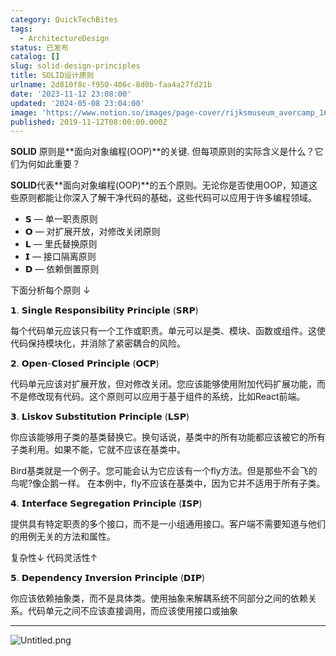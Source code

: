 ```yaml
---
category: QuickTechBites
tags:
  - ArchitectureDesign
status: 已发布
catalog: []
slug: solid-design-principles
title: SOLID设计原则
urlname: 2d810f8c-f950-406c-8d0b-faa4a27fd21b
date: '2023-11-12 23:08:00'
updated: '2024-05-08 23:04:00'
image: 'https://www.notion.so/images/page-cover/rijksmuseum_avercamp_1620.jpg'
published: 2019-11-12T08:00:00.000Z
---
```


**SOLID** 原则是**面向对象编程(OOP)**的关键. 但每项原则的实际含义是什么？它们为何如此重要？


**SOLID**代表**面向对象编程(OOP)**的五个原则。无论你是否使用OOP，知道这些原则都能让你深入了解干净代码的基础，这些代码可以应用于许多编程领域。

- 𝗦 — 单一职责原则
- 𝗢 — 对扩展开放，对修改关闭原则
- 𝗟 — 里氏替换原则
- 𝗜 — 接口隔离原则
- 𝗗 — 依赖倒置原则

下面分析每个原则 ↓


𝟭. 𝗦𝗶𝗻𝗴𝗹𝗲 𝗥𝗲𝘀𝗽𝗼𝗻𝘀𝗶𝗯𝗶𝗹𝗶𝘁𝘆 𝗣𝗿𝗶𝗻𝗰𝗶𝗽𝗹𝗲 (𝗦𝗥𝗣)


每个代码单元应该只有一个工作或职责。单元可以是类、模块、函数或组件。这使代码保持模块化，并消除了紧密耦合的风险。


𝟮. 𝗢𝗽𝗲𝗻-𝗖𝗹𝗼𝘀𝗲𝗱 𝗣𝗿𝗶𝗻𝗰𝗶𝗽𝗹𝗲 (𝗢𝗖𝗣)


代码单元应该对扩展开放，但对修改关闭。您应该能够使用附加代码扩展功能，而不是修改现有代码。这个原则可以应用于基于组件的系统，比如React前端。


𝟯. 𝗟𝗶𝘀𝗸𝗼𝘃 𝗦𝘂𝗯𝘀𝘁𝗶𝘁𝘂𝘁𝗶𝗼𝗻 𝗣𝗿𝗶𝗻𝗰𝗶𝗽𝗹𝗲 (𝗟𝗦𝗣)


你应该能够用子类的基类替换它。换句话说，基类中的所有功能都应该被它的所有子类利用。如果不能，它就不应该在基类中。


Bird基类就是一个例子。您可能会认为它应该有一个fly方法。但是那些不会飞的鸟呢?像企鹅一样。
在本例中，fly不应该在基类中，因为它并不适用于所有子类。


𝟰. 𝗜𝗻𝘁𝗲𝗿𝗳𝗮𝗰𝗲 𝗦𝗲𝗴𝗿𝗲𝗴𝗮𝘁𝗶𝗼𝗻 𝗣𝗿𝗶𝗻𝗰𝗶𝗽𝗹𝗲 (𝗜𝗦𝗣)


提供具有特定职责的多个接口，而不是一小组通用接口。客户端不需要知道与他们的用例无关的方法和属性。


复杂性↓
代码灵活性↑


𝟱. 𝗗𝗲𝗽𝗲𝗻𝗱𝗲𝗻𝗰𝘆 𝗜𝗻𝘃𝗲𝗿𝘀𝗶𝗼𝗻 𝗣𝗿𝗶𝗻𝗰𝗶𝗽𝗹𝗲 (𝗗𝗜𝗣)


你应该依赖抽象类，而不是具体类。使用抽象来解耦系统不同部分之间的依赖关系。代码单元之间不应该直接调用，而应该使用接口或抽象


---


![Untitled.png](https://prod-files-secure.s3.us-west-2.amazonaws.com/5d24fe63-e567-4804-86f9-9fdc62e13082/6fc4afd3-478b-4aaf-9884-0a3f8e406a71/Untitled.png?X-Amz-Algorithm=AWS4-HMAC-SHA256&X-Amz-Content-Sha256=UNSIGNED-PAYLOAD&X-Amz-Credential=ASIAZI2LB4662SZ765VC%2F20250316%2Fus-west-2%2Fs3%2Faws4_request&X-Amz-Date=20250316T053622Z&X-Amz-Expires=3600&X-Amz-Security-Token=IQoJb3JpZ2luX2VjEMr%2F%2F%2F%2F%2F%2F%2F%2F%2F%2FwEaCXVzLXdlc3QtMiJHMEUCIGINOIko2bERyMPmsA6xJz4O8Bi%2FKCZnoR0wn4bqEShLAiEAgmLKiydX1yaoi%2Fv9LCQEJVGThw2TV%2Ft3Qw8YQxW9lCoq%2FwMIIhAAGgw2Mzc0MjMxODM4MDUiDCxQBO73KaHK6iDGYircA5DyQ3nfwsBiZZWgewzjlxK%2F%2F6EF4syj330YLZluXHj9fGKWbAR2hPlGY%2F5Byh8hyoWBiw%2FIkjZdS5QHmOLZ%2BgGrUOZtnQjh86VjZCgDRrchib32ozEKYn6mPoO5h67A5uZQIYp37iXtSSZJdMmd6Te0m6StggY1a6J%2FaCuNbGqAPiCelCEyZI%2BIksxUQA8QcbmhRI8JjrSalLVhVMQwF%2B2CliYx%2FYIl1HR5kWwr3G8cjzj9qhS0Ixha4ZF0ljroTAIJSdTc0Jr0nNF0lhtOSSmkmuRCDmRi6x5Nt3ozzw0HB5cR2GPQkB778mkVjvIRI8oCf9xlwZDoGCZrI%2B4ppLcnUpuvwqWvemB%2BMHjy%2F8sJ5IWk1L8P6OP3lSFnG3FXYbjHgRHQAvtlV0FeZnhl8WYHekuvLczmLVDp0GlQd8d0%2FDTmNA36yfSGhoNlhYdZ0ayMrdAzVz%2Bn%2BtxpPx%2B5rJTZj90Eexk3jX56GBtb4pbpSLU3DJiMqRPo5%2Bvj81p%2BLK103Kkhz%2BDCwf8cP%2FN22bAy%2FYBqQZSm8GTYXx0DldAkl2CBk%2BdWkiJI%2Fdw%2Fkd87PP9gPEn9UBovcaT09cAJYQx1jDv%2Fc75P2TpGyAaRQKZTofgm0AYel6O2TdxOMMfN2L4GOqUBG8Ydh8NR9DTcAArHs6nJSLCOurgABnMeL%2B7azEvOv1f6GlWvJZEPyot0fO0842ISvsKKwdKKXEPdSLFu5uhUi46XrmOKa69zBLeLSaExQl4Cezm21b6gQB75jiUDMzfQPb1E2T3TxGcRn09oRQDLJfVtgP4HaADSynfyJUo9du8IqEr1tp59jtlV%2Bv%2BKJ%2FyTxKUBWkgyGQRomFD4zA7YLQcXS0p9&X-Amz-Signature=fe38d6c93c19bfb3d96e3346edc1878afe71147fbcf8f5e06887e52c488a9dd7&X-Amz-SignedHeaders=host&x-id=GetObject)

